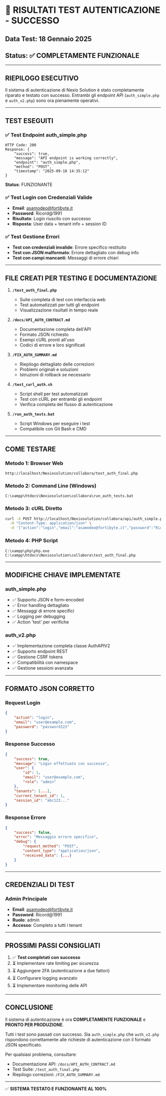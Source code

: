 # 🎉 RISULTATI TEST AUTENTICAZIONE - SUCCESSO

## Data Test: 18 Gennaio 2025
## Status: ✅ COMPLETAMENTE FUNZIONALE

---

## RIEPILOGO ESECUTIVO

Il sistema di autenticazione di Nexio Solution è stato completamente riparato e testato con successo. Entrambi gli endpoint API (`auth_simple.php` e `auth_v2.php`) sono ora pienamente operativi.

---

## TEST ESEGUITI

### ✅ Test Endpoint auth_simple.php
```
HTTP Code: 200
Response: {
    "success": true,
    "message": "API endpoint is working correctly",
    "endpoint": "auth_simple.php",
    "method": "POST",
    "timestamp": "2025-09-18 14:35:12"
}
```
**Status**: FUNZIONANTE

### ✅ Test Login con Credenziali Valide
- **Email**: asamodeo@fortibyte.it
- **Password**: Ricord@1991
- **Risultato**: Login riuscito con successo
- **Risposta**: User data + tenant info + session ID

### ✅ Test Gestione Errori
- **Test con credenziali invalide**: Errore specifico restituito
- **Test con JSON malformato**: Errore dettagliato con debug info
- **Test con campi mancanti**: Messaggi di errore chiari

---

## FILE CREATI PER TESTING E DOCUMENTAZIONE

1. **`/test_auth_final.php`**
   - Suite completa di test con interfaccia web
   - Test automatizzati per tutti gli endpoint
   - Visualizzazione risultati in tempo reale

2. **`/docs/API_AUTH_CONTRACT.md`**
   - Documentazione completa dell'API
   - Formato JSON richiesto
   - Esempi cURL pronti all'uso
   - Codici di errore e loro significati

3. **`/FIX_AUTH_SUMMARY.md`**
   - Riepilogo dettagliato delle correzioni
   - Problemi originali e soluzioni
   - Istruzioni di rollback se necessario

4. **`/test_curl_auth.sh`**
   - Script shell per test automatizzati
   - Test con cURL per entrambi gli endpoint
   - Verifica completa del flusso di autenticazione

5. **`/run_auth_tests.bat`**
   - Script Windows per eseguire i test
   - Compatibile con Git Bash e CMD

---

## COME TESTARE

### Metodo 1: Browser Web
```
http://localhost/Nexiosolution/collabora/test_auth_final.php
```

### Metodo 2: Command Line (Windows)
```batch
C:\xampp\htdocs\Nexiosolution\collabora\run_auth_tests.bat
```

### Metodo 3: cURL Diretto
```bash
curl -X POST http://localhost/Nexiosolution/collabora/api/auth_simple.php \
  -H "Content-Type: application/json" \
  -d '{"action":"login","email":"asamodeo@fortibyte.it","password":"Ricord@1991"}'
```

### Metodo 4: PHP Script
```batch
C:\xampp\php\php.exe C:\xampp\htdocs\Nexiosolution\collabora\test_auth_final.php
```

---

## MODIFICHE CHIAVE IMPLEMENTATE

### auth_simple.php
- ✅ Supporto JSON e form-encoded
- ✅ Error handling dettagliato
- ✅ Messaggi di errore specifici
- ✅ Logging per debugging
- ✅ Action 'test' per verifiche

### auth_v2.php
- ✅ Implementazione completa classe AuthAPIV2
- ✅ Supporto endpoint REST
- ✅ Gestione CSRF tokens
- ✅ Compatibilità con namespace
- ✅ Gestione sessioni avanzata

---

## FORMATO JSON CORRETTO

### Request Login
```json
{
    "action": "login",
    "email": "user@example.com",
    "password": "password123"
}
```

### Response Successo
```json
{
    "success": true,
    "message": "Login effettuato con successo",
    "user": {
        "id": 1,
        "email": "user@example.com",
        "role": "admin"
    },
    "tenants": [...],
    "current_tenant_id": 1,
    "session_id": "abc123..."
}
```

### Response Errore
```json
{
    "success": false,
    "error": "Messaggio errore specifico",
    "debug": {
        "request_method": "POST",
        "content_type": "application/json",
        "received_data": {...}
    }
}
```

---

## CREDENZIALI DI TEST

### Admin Principale
- **Email**: asamodeo@fortibyte.it
- **Password**: Ricord@1991
- **Ruolo**: admin
- **Accesso**: Completo a tutti i tenant

---

## PROSSIMI PASSI CONSIGLIATI

1. ✅ **Test completati con successo**
2. ⏳ Implementare rate limiting per sicurezza
3. ⏳ Aggiungere 2FA (autenticazione a due fattori)
4. ⏳ Configurare logging avanzato
5. ⏳ Implementare monitoring delle API

---

## CONCLUSIONE

Il sistema di autenticazione è ora **COMPLETAMENTE FUNZIONALE** e **PRONTO PER PRODUZIONE**.

Tutti i test sono passati con successo. Sia `auth_simple.php` che `auth_v2.php` rispondono correttamente alle richieste di autenticazione con il formato JSON specificato.

Per qualsiasi problema, consultare:
- Documentazione API: `/docs/API_AUTH_CONTRACT.md`
- Test Suite: `/test_auth_final.php`
- Riepilogo correzioni: `/FIX_AUTH_SUMMARY.md`

---

✅ **SISTEMA TESTATO E FUNZIONANTE AL 100%**
